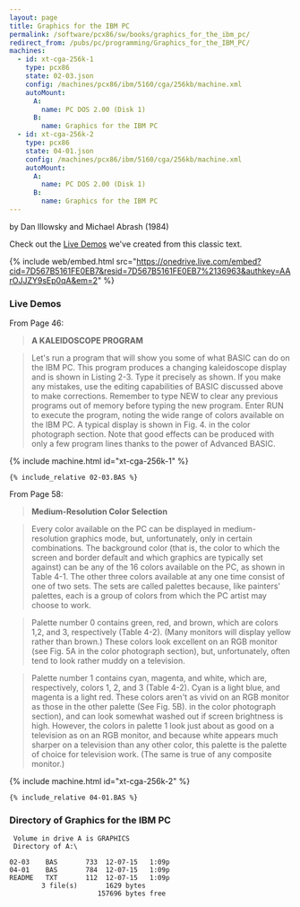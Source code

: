 ```yaml
---
layout: page
title: Graphics for the IBM PC
permalink: /software/pcx86/sw/books/graphics_for_the_ibm_pc/
redirect_from: /pubs/pc/programming/Graphics_for_the_IBM_PC/
machines:
  - id: xt-cga-256k-1
    type: pcx86
    state: 02-03.json
    config: /machines/pcx86/ibm/5160/cga/256kb/machine.xml
    autoMount:
      A:
        name: PC DOS 2.00 (Disk 1)
      B:
        name: Graphics for the IBM PC
  - id: xt-cga-256k-2
    type: pcx86
    state: 04-01.json
    config: /machines/pcx86/ibm/5160/cga/256kb/machine.xml
    autoMount:
      A:
        name: PC DOS 2.00 (Disk 1)
      B:
        name: Graphics for the IBM PC
---
```


by Dan Illowsky and Michael Abrash (1984)

Check out the [Live Demos](#live-demos) we've created from this classic text.

{% include web/embed.html src="https://onedrive.live.com/embed?cid=7D567B5161FE0EB7&resid=7D567B5161FE0EB7%2136963&authkey=AArOJJZY9sEp0qA&em=2" %}

### Live Demos

From Page 46:

> **A KALEIDOSCOPE PROGRAM**

> Let's run a program that will show you some of what
> BASIC can do on the IBM PC. This program produces a
> changing kaleidoscope display and is shown in Listing 2-3.
> Type it precisely as shown. If you make any mistakes, use
> the editing capabilities of BASIC discussed above to make
> corrections. Remember to type NEW to clear any previous
> programs out of memory before typing the new program.
> Enter RUN to execute the program, noting the wide
> range of colors available on the IBM PC. A typical display
> is shown in Fig. 4.
> in the color photograph section. Note that good effects
> can be produced with only a few program
> lines thanks to the power of Advanced BASIC.
    
{% include machine.html id="xt-cga-256k-1" %}

```bas
{% include_relative 02-03.BAS %}
```

From Page 58:

> **Medium-Resolution Color Selection**

> Every color available on the PC can be displayed in
> medium-resolution graphics mode, but, unfortunately,
> only in certain combinations. The background color (that
> is, the color to which the screen and border default and
> which graphics are typically set against) can be any of the
> 16 colors available on the PC, as shown in Table 4-1.
> The other three colors available at any one time consist of one
> of two sets. The sets are called palettes because, like
> painters' palettes, each is a group of colors from which the
> PC artist may choose to work.

> Palette number 0 contains green, red, and brown, which
> are colors 1,2, and 3, respectively (Table 4-2). (Many
> monitors will display yellow rather than brown.) These colors
> look excellent on an RGB monitor (see Fig. 5A in the color
> photograph section), but, unfortunately, often tend to look
> rather muddy on a television.

> Palette number 1 contains cyan, magenta, and white,
> which are, respectively, colors 1, 2, and 3 (Table 4-2).
> Cyan is a light blue, and magenta is a light red. These colors
> aren't as vivid on an RGB monitor as those in the other
> palette (See Fig. 5B).
> in the color photograph section), and
> can look somewhat washed out if screen brightness is
> high. However, the colors in palette 1 look just about as
> good on a television as on an RGB monitor, and because
> white appears much sharper on a television than any
> other color, this palette is the palette of choice for television
> work. (The same is true of any composite monitor.)

{% include machine.html id="xt-cga-256k-2" %}

```bas
{% include_relative 04-01.BAS %}
```

### Directory of Graphics for the IBM PC

     Volume in drive A is GRAPHICS
     Directory of A:\

    02-03    BAS       733  12-07-15   1:09p
    04-01    BAS       784  12-07-15   1:09p
    README   TXT       112  12-07-15   1:09p
            3 file(s)       1629 bytes
                          157696 bytes free

